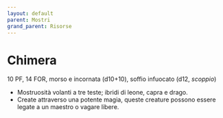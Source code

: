```yaml
---
layout: default
parent: Mostri
grand_parent: Risorse 
--- 
```


# Chimera

10 PF, 14 FOR, morso e incornata (d10+10), soffio infuocato (d12, _scoppio_)  

- Mostruosità volanti a tre teste; ibridi di leone, capra e drago.
- Create attraverso una potente magia, queste creature possono essere legate a un maestro o vagare libere.
